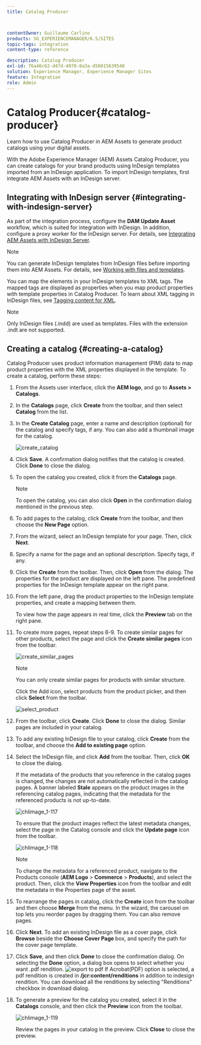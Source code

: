 ```yaml
---
title: Catalog Producer



contentOwner: Guillaume Carlino
products: SG_EXPERIENCEMANAGER/6.5/SITES
topic-tags: integration
content-type: reference

description: Catalog Producer
exl-id: 76a46c62-d47d-4970-8a3a-d56015639548
solution: Experience Manager, Experience Manager Sites
feature: Integration
role: Admin
---
```

# Catalog Producer{#catalog-producer}

Learn how to use Catalog Producer in AEM Assets to generate product catalogs using your digital assets.

With the Adobe Experience Manager (AEM) Assets Catalog Producer, you can create catalogs for your brand products using InDesign templates imported from an InDesign application. To import InDesign templates, first integrate AEM Assets with an InDesign server.

## Integrating with InDesign server {#integrating-with-indesign-server}

As part of the integration process, configure the **DAM Update Asset** workflow, which is suited for integration with InDesign. In addition, configure a proxy worker for the InDesign server. For details, see [Integrating AEM Assets with InDesign Server](/help/assets/indesign.md).

>[!NOTE]
>
>You can generate InDesign templates from InDesign files before importing them into AEM Assets. For details, see [Working with files and templates](https://helpx.adobe.com/indesign/using/files-templates.html).
>
>You can map the elements in your InDesign templates to XML tags. The mapped tags are displayed as properties when you map product properties with template properties in Catalog Producer. To learn about XML tagging in InDesign files, see [Tagging content for XML](https://helpx.adobe.com/indesign/using/tagging-content-xml.html).

>[!NOTE]
>
>Only InDesign files (.indd) are used as templates. Files with the extension .indt are not supported.

## Creating a catalog {#creating-a-catalog}

Catalog Producer uses product information management (PIM) data to map product properties with the XML properties displayed in the template. To create a catalog, perform these steps:

1. From the Assets user interface, click the **AEM logo**, and go to **Assets &gt; Catalogs**.
1. In the **Catalogs** page, click **Create** from the toolbar, and then select **Catalog** from the list.
1. In the **Create Catalog** page, enter a name and description (optional) for the catalog and specify tags, if any. You can also add a thumbnail image for the catalog.

   ![create_catalog](assets/create_catalog.png)

1. Click **Save**. A confirmation dialog notifies that the catalog is created. Click **Done** to close the dialog.
1. To open the catalog you created, click it from the **Catalogs** page.

   >[!NOTE]
   >
   >To open the catalog, you can also click **Open** in the confirmation dialog mentioned in the previous step.

1. To add pages to the catalog, click **Create** from the toolbar, and then choose the **New Page** option.
1. From the wizard, select an InDesign template for your page. Then, click **Next**.
1. Specify a name for the page and an optional description. Specify tags, if any.
1. Click the **Create** from the toolbar. Then, click **Open** from the dialog. The properties for the product are displayed on the left pane. The predefined properties for the InDesign template appear on the right pane.
1. From the left pane, drag the product properties to the InDesign template properties, and create a mapping between them.

   To view how the page appears in real time, click the **Preview** tab on the right pane.

1. To create more pages, repeat steps 6-9. To create similar pages for other products, select the page and click the **Create similar pages** icon from the toolbar.

   ![create_similar_pages](assets/create_similar_pages.png)

   >[!NOTE]
   >
   >You can only create similar pages for products with similar structure.

   Click the Add icon, select products from the product picker, and then click **Select** from the toolbar.

   ![select_product](assets/select_product.png)

1. From the toolbar, click **Create**. Click **Done** to close the dialog. Similar pages are included in your catalog.
1. To add any existing InDesign file to your catalog, click **Create** from the toolbar, and choose the **Add to existing page** option.
1. Select the InDesign file, and click **Add** from the toolbar. Then, click **OK** to close the dialog.

   If the metadata of the products that you reference in the catalog pages is changed, the changes are not automatically reflected in the catalog pages. A banner labeled **Stale** appears on the product images in the referencing catalog pages, indicating that the metadata for the referenced products is not up-to-date.

   ![chlimage_1-117](assets/chlimage_1-117a.png)

   To ensure that the product images reflect the latest metadata changes, select the page in the Catalog console and click the **Update page** icon from the toolbar.

   ![chlimage_1-118](assets/chlimage_1-118a.png)

   >[!NOTE]
   >
   >To change the metadata for a referenced product, navigate to the Products console (**AEM Logo** &gt; **Commerce** &gt; **Products**), and select the product. Then, click the **View Properties** icon from the toolbar and edit the metadata in the Properties page of the asset.

1. To rearrange the pages in catalog, click the **Create** icon from the toolbar and then choose **Merge** from the menu. In the wizard, the carousel on top lets you reorder pages by dragging them. You can also remove pages.

1. Click **Next**. To add an existing InDesign file as a cover page, click **Browse** beside the **Choose Cover Page** box, and specify the path for the cover page template.
1. Click **Save**, and then click **Done** to close the confirmation dialog.
On selecting the **Done** option, a dialog box opens to select whether you want .pdf rendition.
![export to pdf](assets/CatalogPDF.png)
 If Acrobat(PDF) option is selected, a pdf rendition is created in  **/jcr:content/renditions** in addition to indesign rendition. You can download all the renditions by selecting "Renditions" checkbox in download dialog.

1. To generate a preview for the catalog you created, select it in the **Catalogs** console, and then click the **Preview** icon from the toolbar.

   ![chlimage_1-119](assets/chlimage_1-119a.png)

   Review the pages in your catalog in the preview. Click **Close** to close the preview.

